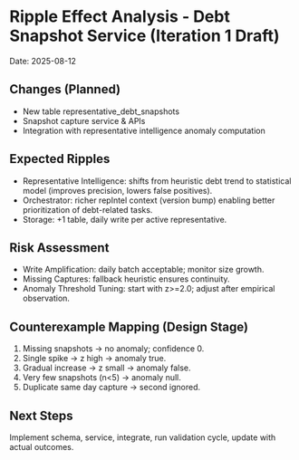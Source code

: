 # Ripple Effect Analysis - Debt Snapshot Service (Iteration 1 Draft)
Date: 2025-08-12

## Changes (Planned)
- New table representative_debt_snapshots
- Snapshot capture service & APIs
- Integration with representative intelligence anomaly computation

## Expected Ripples
- Representative Intelligence: shifts from heuristic debt trend to statistical model (improves precision, lowers false positives).
- Orchestrator: richer repIntel context (version bump) enabling better prioritization of debt-related tasks.
- Storage: +1 table, daily write per active representative.

## Risk Assessment
- Write Amplification: daily batch acceptable; monitor size growth.
- Missing Captures: fallback heuristic ensures continuity.
- Anomaly Threshold Tuning: start with z>=2.0; adjust after empirical observation.

## Counterexample Mapping (Design Stage)
1. Missing snapshots -> no anomaly; confidence 0.
2. Single spike -> z high -> anomaly true.
3. Gradual increase -> z small -> anomaly false.
4. Very few snapshots (n<5) -> anomaly null.
5. Duplicate same day capture -> second ignored.

## Next Steps
Implement schema, service, integrate, run validation cycle, update with actual outcomes.
